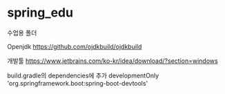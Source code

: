# spring_edu
수업용 폴더

Openjdk
https://github.com/ojdkbuild/ojdkbuild

개발툴
https://www.jetbrains.com/ko-kr/idea/download/?section=windows


build.gradle의 dependencies에 추가
developmentOnly 'org.springframework.boot:spring-boot-devtools'

